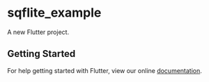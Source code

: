 # sqflite_example

A new Flutter project.

## Getting Started

For help getting started with Flutter, view our online
[documentation](http://flutter.io/).
